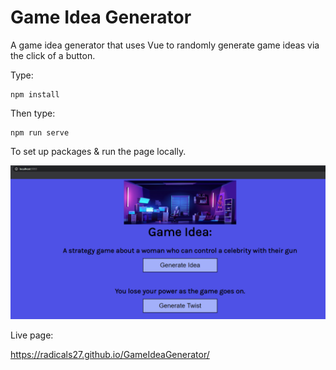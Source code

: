 # Game Idea Generator
A game idea generator that uses Vue to randomly generate game ideas via the click of a button.

Type:
```
npm install
```

Then type:
```
npm run serve
```
To set up packages & run the page locally.


![Screenshot](1screenshot.png)

Live page:

https://radicals27.github.io/GameIdeaGenerator/